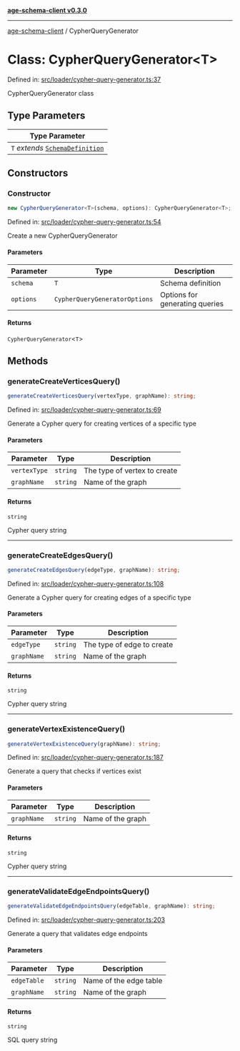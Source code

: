 [**age-schema-client v0.3.0**](../index.md)

***

[age-schema-client](/ageSchemaClient/api-generated/index.md) / CypherQueryGenerator

# Class: CypherQueryGenerator\<T\>

Defined in: [src/loader/cypher-query-generator.ts:37](https://github.com/standardbeagle/ageSchemaClient/blob/main/src/loader/cypher-query-generator.ts#L37)

CypherQueryGenerator class

## Type Parameters

| Type Parameter |
| ------ |
| `T` *extends* [`SchemaDefinition`](/ageSchemaClient/api-generated/interfaces/SchemaDefinition.md) |

## Constructors

### Constructor

```ts
new CypherQueryGenerator<T>(schema, options): CypherQueryGenerator<T>;
```

Defined in: [src/loader/cypher-query-generator.ts:54](https://github.com/standardbeagle/ageSchemaClient/blob/main/src/loader/cypher-query-generator.ts#L54)

Create a new CypherQueryGenerator

#### Parameters

| Parameter | Type | Description |
| ------ | ------ | ------ |
| `schema` | `T` | Schema definition |
| `options` | `CypherQueryGeneratorOptions` | Options for generating queries |

#### Returns

`CypherQueryGenerator`\<`T`\>

## Methods

### generateCreateVerticesQuery()

```ts
generateCreateVerticesQuery(vertexType, graphName): string;
```

Defined in: [src/loader/cypher-query-generator.ts:69](https://github.com/standardbeagle/ageSchemaClient/blob/main/src/loader/cypher-query-generator.ts#L69)

Generate a Cypher query for creating vertices of a specific type

#### Parameters

| Parameter | Type | Description |
| ------ | ------ | ------ |
| `vertexType` | `string` | The type of vertex to create |
| `graphName` | `string` | Name of the graph |

#### Returns

`string`

Cypher query string

***

### generateCreateEdgesQuery()

```ts
generateCreateEdgesQuery(edgeType, graphName): string;
```

Defined in: [src/loader/cypher-query-generator.ts:108](https://github.com/standardbeagle/ageSchemaClient/blob/main/src/loader/cypher-query-generator.ts#L108)

Generate a Cypher query for creating edges of a specific type

#### Parameters

| Parameter | Type | Description |
| ------ | ------ | ------ |
| `edgeType` | `string` | The type of edge to create |
| `graphName` | `string` | Name of the graph |

#### Returns

`string`

Cypher query string

***

### generateVertexExistenceQuery()

```ts
generateVertexExistenceQuery(graphName): string;
```

Defined in: [src/loader/cypher-query-generator.ts:187](https://github.com/standardbeagle/ageSchemaClient/blob/main/src/loader/cypher-query-generator.ts#L187)

Generate a query that checks if vertices exist

#### Parameters

| Parameter | Type | Description |
| ------ | ------ | ------ |
| `graphName` | `string` | Name of the graph |

#### Returns

`string`

Cypher query string

***

### generateValidateEdgeEndpointsQuery()

```ts
generateValidateEdgeEndpointsQuery(edgeTable, graphName): string;
```

Defined in: [src/loader/cypher-query-generator.ts:203](https://github.com/standardbeagle/ageSchemaClient/blob/main/src/loader/cypher-query-generator.ts#L203)

Generate a query that validates edge endpoints

#### Parameters

| Parameter | Type | Description |
| ------ | ------ | ------ |
| `edgeTable` | `string` | Name of the edge table |
| `graphName` | `string` | Name of the graph |

#### Returns

`string`

SQL query string
